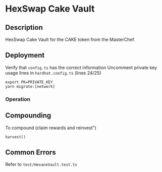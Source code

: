 # HexSwap Cake Vault

## Description

HexSwap Cake Vault for the CAKE token from the MasterChef.

## Deployment

Verify that `config.ts` has the correct information
Uncomment private key usage lines in `hardhat.config.ts` (lines 24/25)

```
export PK=PRIVATE_KEY
yarn migrate:[network]
```

### Operation

## Compounding

To compound (claim rewards and reinvest")

```
harvest()
```

## Common Errors

Refer to `test/HexaneVault.test.ts`



